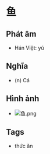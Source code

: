 # 鱼

## Phát âm
* Hán Việt: yú

## Nghĩa
* (n) Cá

## Hình ảnh
* ![鱼.png](../img/鱼.png)

## Tags
* thức ăn

<script>window.HANZI_FIELD='鱼';</script>
